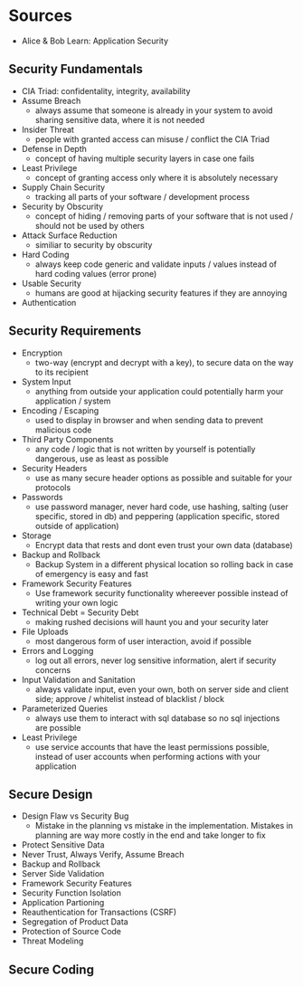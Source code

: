 # Sources
* Alice & Bob Learn: Application Security

## Security Fundamentals
* CIA Triad: confidentality, integrity, availability 
* Assume Breach
    - always assume that someone is already in your system to avoid sharing sensitive data, where it is not needed
* Insider Threat
    - people with granted access can misuse / conflict the CIA Triad
* Defense in Depth
    - concept of having multiple security layers in case one fails
* Least Privilege
    - concept of granting access only where it is absolutely necessary
* Supply Chain Security
    - tracking all parts of your software / development process
* Security by Obscurity
    - concept of hiding / removing parts of your software that is not used / should not be used by others
* Attack Surface Reduction
    - similiar to security by obscurity
* Hard Coding
    - always keep code generic and validate inputs / values instead of hard coding values (error prone)
* Usable Security
    - humans are good at hijacking security features if they are annoying
* Authentication

## Security Requirements
* Encryption
    - two-way (encrypt and decrypt with a key), to secure data on the way to its recipient
* System Input
    - anything from outside your application could potentially harm your application / system
* Encoding / Escaping
    - used to display in browser and when sending data to prevent malicious code
* Third Party Components
    - any code / logic that is not written by yourself is potentially dangerous, use as least as possible
* Security Headers
    - use as many secure header options as possible and suitable for your protocols
* Passwords
    - use password manager, never hard code, use hashing, salting (user specific, stored in db) and peppering (application specific, stored outside of application)
* Storage
    - Encrypt data that rests and dont even trust your own data (database)
* Backup and Rollback
    - Backup System in a different physical location so rolling back in case of emergency is easy and fast
* Framework Security Features
    - Use framework security functionality whereever possible instead of writing your own logic
* Technical Debt = Security Debt
    - making rushed decisions will haunt you and your security later
* File Uploads
    - most dangerous form of user interaction, avoid if possible
* Errors and Logging
    - log out all errors, never log sensitive information, alert if security concerns
* Input Validation and Sanitation
    - always validate input, even your own, both on server side and client side; approve / whitelist instead of blacklist / block
* Parameterized Queries
    - always use them to interact with sql database so no sql injections are possible
* Least Privilege
    - use service accounts that have the least permissions possible, instead of user accounts when performing actions with your application

## Secure Design
* Design Flaw vs Security Bug
    - Mistake in the planning vs mistake in the implementation. Mistakes in planning are way more costly in the end and take longer to fix
* Protect Sensitive Data
* Never Trust, Always Verify, Assume Breach
* Backup and Rollback
* Server Side Validation
* Framework Security Features
* Security Function Isolation
* Application Partioning
* Reauthentication for Transactions (CSRF)
* Segregation of Product Data
* Protection of Source Code
* Threat Modeling

## Secure Coding
